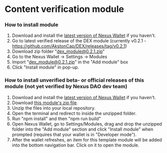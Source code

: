 # Content verification module

### How to install module

1. Download and install the [latest version of Nexus Wallet](https://github.com/Nexusoft/NexusInterface/releases/latest) if you haven't.
2. Go to latest verified release of the DEX module (currently v0.2.1 - https://github.com/AkstonCap/DEX/releases/tag/v0.2.1)
3. Download zip folder "dex_module@0.2.1.zip"
4. Go to the Nexus Wallet -> Settings -> Modules
5. Import "dex_module@0.2.1.zip" in the "Add module" box
6. Click "Install module" in pop-up.

### How to install unverified beta- or official releases of this module (not yet verified by Nexus DAO dev team)

1. Download and install the [latest version of Nexus Wallet](https://github.com/Nexusoft/NexusInterface/releases/latest) if you haven't.
2. Download [this module's zip file](https://github.com/AkstonCap/DEX/releases/latest).
3. Unzip the files into your local repository.
4. Open the terminal and redirect to inside the unzipped folder.
5. Run
   "npm install"
   and then
   "npm run build"
7. Open Nexus Wallet, go to Settings/Modules, drag and drop the unzipped folder into the "Add module" section and click "Install module" when prompted (requires that your wallet is in "Developer mode").
8. After the wallet refreshes, an item for this template module will be added into the bottom navigation bar. Click on it to open the module.


